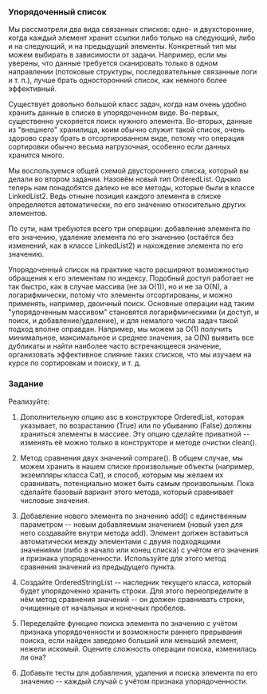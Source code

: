 ### Упорядоченный список
Мы рассмотрели два вида связанных списков: одно- и двухсторонние, когда каждый элемент хранит ссылки либо только на следующий, либо и на следующий, и на предыдущий элементы. Конкретный тип мы можем выбирать в зависимости от задачи. Например, если мы уверены, что данные требуется сканировать только в одном направлении (потоковые структуры, последовательные связанные логи и т. п.), лучше брать односторонний список, как немного более эффективный.

Существует довольно большой класс задач, когда нам очень удобно хранить данные в списке в упорядоченном виде. Во-первых, существенно ускоряется поиск нужного элемента. Во-вторых, данные из "внешнего" хранилища, коим обычно служит такой список, очень здорово сразу брать в отсортированном виде, потому что операция сортировки обычно весьма нагрузочная, особенно если данных хранится много.

Мы воспользуемся общей схемой двустороннего списка, который вы делали во втором задании. Назовём новый тип OrderedList.
Однако теперь нам понадобятся далеко не все методы, которые были в классе LinkedList2. Ведь отныне позиция каждого элемента в списке определяется автоматически, по его значению относительно других элементов.

По сути, нам требуются всего три операции: добавление элемента по его значению, удаление элемента по его значению (остаётся без изменений, как в классе LinkedList2) и нахождение элемента по его значению.

Упорядоченный список на практике часто расширяют возможностью обращения к его элементам по индексу. Подобный доступ работает не так быстро, как в случае массива (не за O(1)), но и не за O(N), а логарифмически, потому что элементы отсортированы, и можно применять, например, двоичный поиск. Основные операции над таким "упорядоченным массивом" становятся логарифмическими (и доступ, и поиск, и добавление/удаление), и для немалого числа задач такой подход вполне оправдан. Например, мы можем за O(1) получить минимальное, максимальное и среднее значения, за O(N) выявить все дубликаты и найти наиболее часто встречающееся значение, организовать эффективное слияние таких списков, что мы изучаем на курсе по сортировкам и поиску, и т. д.

### Задание

Реализуйте:
1. Дополнительную опцию asc в конструкторе OrderedList, которая указывает, по возрастанию (True) или по убыванию (False) должны храниться элементы в массиве.
Эту опцию сделайте приватной -- изменять её можно только в конструкторе и методе очистки clean().

2. Метод сравнения двух значений compare(). В общем случае, мы можем хранить в нашем списке произвольные объекты (например, экземпляры класса Cat), и способ, которым мы желаем их сравнивать, потенциально может быть самым произвольным. Пока сделайте базовый вариант этого метода, который сравнивает числовые значения.

3. Добавление нового элемента по значению add() с единственным параметром -- новым добавляемым значением (новый узел для него создавайте внутри метода add). Элемент должен вставиться автоматически между элементами с двумя подходящими значениями (либо в начало или конец списка) с учётом его значения и признака упорядоченности. Используйте для этого метод сравнения значений из предыдущего пункта.

4. Создайте OrderedStringList -- наследник текущего класса, который будет упорядоченно хранить строки. Для этого переопределите в нём метод сравнения значений -- он должен сравнивать строки, очищенные от начальных и конечных пробелов.

5. Переделайте функцию поиска элемента по значению с учётом признака упорядоченности и возможности раннего прерывания поиска, если найден заведомо больший или меньший элемент, нежели искомый. Оцените сложность операции поиска, изменилась ли она?

6. Добавьте тесты для добавления, удаления и поиска элемента по его значению -- каждый случай с учётом признака упорядоченности.